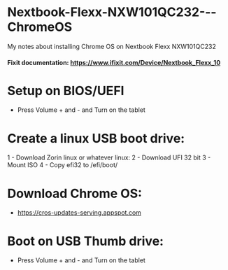 # Nextbook-Flexx-NXW101QC232---ChromeOS
My notes about installing Chrome OS on Nextbook Flexx NXW101QC232


#### Fixit documentation: https://www.ifixit.com/Device/Nextbook_Flexx_10

# Setup on BIOS/UEFI

* Press Volume + and - and Turn on the tablet


# Create a linux USB boot drive:

1 - Download Zorin linux or whatever linux: 
2 - Download UFI 32 bit
3 - Mount ISO 
4 - Copy efi32 to /efi/boot/

# Download Chrome OS:

* https://cros-updates-serving.appspot.com

# Boot on USB Thumb drive:

* Press Volume + and - and Turn on the tablet
